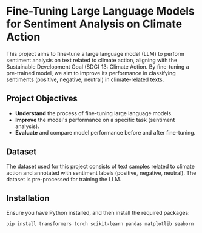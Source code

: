 # Fine-Tuning Large Language Models for Sentiment Analysis on Climate Action

This project aims to fine-tune a large language model (LLM) to perform sentiment analysis on text related to climate action, aligning with the Sustainable Development Goal (SDG) 13: Climate Action. By fine-tuning a pre-trained model, we aim to improve its performance in classifying sentiments (positive, negative, neutral) in climate-related texts.

## Project Objectives

- **Understand** the process of fine-tuning large language models.
- **Improve** the model's performance on a specific task (sentiment analysis).
- **Evaluate** and compare model performance before and after fine-tuning.

## Dataset

The dataset used for this project consists of text samples related to climate action and annotated with sentiment labels (positive, negative, neutral). The dataset is pre-processed for training the LLM.

## Installation

Ensure you have Python installed, and then install the required packages:

```bash
pip install transformers torch scikit-learn pandas matplotlib seaborn
